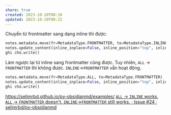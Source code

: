 ```yaml
---
share: true
created: 2023-10-20T00:18
updated: 2023-10-20T00:22
---
```

Chuyển từ frontmatter sang dạng inline thì được:
```python
notes.metadata.move(fr=MetadataType.FRONTMATTER, to=MetadataType.INLINE)
notes.update_content(inline_inplace=False, inline_position="top", inline_tml="standard") #type: ignore
ghi chú.write()
```
Làm ngược lại từ inline sang frontmatter cũng được. Tuy nhiên, `ALL` → `FRONTMATTER` thì không được. `INLINE`→`FRONTMATTER` vẫn hoạt động. 
```python
notes.metadata.move(fr=MetadataType.ALL, to=MetadataType.FRONTMATTER)
notes.update_content(inline_inplace=False, inline_position="top", inline_tml="standard") #type: ignore
ghi chú.write()
```
 https://selimrbd.github.io/py-obsidianmd/examples/
[`ALL` → `INLINE` works, `ALL` → `FRONTMATTER` doesn't. `INLINE`→`FRONTMATTER` still works. · Issue #24 · selimrbd/py-obsidianmd](https://github.com/selimrbd/py-obsidianmd/issues/24 "`ALL` → `INLINE` works, `ALL` → `FRONTMATTER` doesn't. `INLINE`→`FRONTMATTER` still works. · Issue #24 · selimrbd/py-obsidianmd")